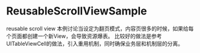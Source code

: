 # ReusableScrollViewSample
reusable scroll view
本例讨论当设定为翻页模式，内容页很多的时候，如果给每个页面都创建一个新View，会导致资源爆表。
比较好的做法是参考UITableViewCell的做法，引入重用机制，同时确保业务层和机制层的分离。

